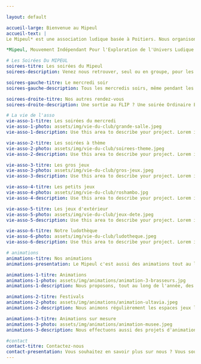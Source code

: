 ```yaml
---

layout: default

accueil-large: Bienvenue au Mipeul
accueil-text: |
Le Mipeul* est une association ludique basée à Poitiers. Nous organisons des soirées jeu de société, mais aussi des animations autour du jeu de société. 

*Mipeul, Mouvement Indépendant Pour l'Exploration de l'Univers Ludique

# Les Soirées Du MIPEUL
soirees-titre: Les soirées du Mipeul
soirees-description: Venez nous retrouver, seul ou en groupe, pour les soirées du Mipeul ! Aucune adhésion n'est obligatoire pour venir jour au Mipeul

soirees-gauche-titre: Le mercredi soir
soirees-gauche-description: Tous les mercredis soirs, même pendant les vacances, retrouvez-nous au Centre d'animation des Couronneries [37 Rue Pierre de Coubertin à Poitiers](https://maps.app.goo.gl/i7Wi1qTQFtNcBz9F7) à partir de 18h30.

soirees-droite-titre: Nos autres rendez-vous
soirees-droite-description: Une sortie au FLIP ? Une soirée Ordinaire Extra (plusieurs soirées spéciales par an) ? une soirée jeux dans une yourte ? une soirée gros jeu ? Pour ne rien rater, suivez-nous sur [Facebook](https://www.facebook.com/MIPEUL).

# La vie de l'asso
vie-asso-1-titre: Les soirées du mercredi
vie-asso-1-photo: assets/img/vie-du-club/grande-salle.jpeg
vie-asso-1-description: Use this area to describe your project. Lorem ipsum dolor sit amet, consectetur adipisicing elit. Est blanditiis dolorem culpa incidunt minus dignissimos deserunt repellat aperiam quasi sunt officia expedita beatae cupiditate, maiores repudiandae, nostrum, reiciendis facere nemo!

vie-asso-2-titre: Les soirées à thème
vie-asso-2-photo: assets/img/vie-du-club/soirees-theme.jpeg
vie-asso-2-description: Use this area to describe your project. Lorem ipsum dolor sit amet, consectetur adipisicing elit. Est blanditiis dolorem culpa incidunt minus dignissimos deserunt repellat aperiam quasi sunt officia expedita beatae cupiditate, maiores repudiandae, nostrum, reiciendis facere nemo!

vie-asso-3-titre: Les gros jeux
vie-asso-3-photo: assets/img/vie-du-club/gros-jeux.jpeg
vie-asso-3-description: Use this area to describe your project. Lorem ipsum dolor sit amet, consectetur adipisicing elit. Est blanditiis dolorem culpa incidunt minus dignissimos deserunt repellat aperiam quasi sunt officia expedita beatae cupiditate, maiores repudiandae, nostrum, reiciendis facere nemo!

vie-asso-4-titre: Les petits jeux
vie-asso-4-photo: assets/img/vie-du-club/roshambo.jpg
vie-asso-4-description: Use this area to describe your project. Lorem ipsum dolor sit amet, consectetur adipisicing elit. Est blanditiis dolorem culpa incidunt minus dignissimos deserunt repellat aperiam quasi sunt officia expedita beatae cupiditate, maiores repudiandae, nostrum, reiciendis facere nemo!

vie-asso-5-titre: Les jeux d'extérieur
vie-asso-5-photo: assets/img/vie-du-club/jeux-dete.jpeg
vie-asso-5-description: Use this area to describe your project. Lorem ipsum dolor sit amet, consectetur adipisicing elit. Est blanditiis dolorem culpa incidunt minus dignissimos deserunt repellat aperiam quasi sunt officia expedita beatae cupiditate, maiores repudiandae, nostrum, reiciendis facere nemo!

vie-asso-6-titre: Notre ludothèque
vie-asso-6-photo: assets/img/vie-du-club/ludotheque.jpeg
vie-asso-6-description: Use this area to describe your project. Lorem ipsum dolor sit amet, consectetur adipisicing elit. Est blanditiis dolorem culpa incidunt minus dignissimos deserunt repellat aperiam quasi sunt officia expedita beatae cupiditate, maiores repudiandae, nostrum, reiciendis facere nemo!

# animations
animations-titre: Nos animations
animations-presentation: Le Mipeul c'est aussi des animations tout au long de l'année. Nous participons à plusieurs événements pour partager notre passion du jeu de société. Pour en savoir plus ou pour nous demander un devis, [contactez-nous](#contact).

animations-1-titre: Animations
animations-1-photo: assets/img/animations/animation-3-brasseurs.jpg
animations-1-description: Nous proposons, tout au long de l'année, des animations pour plusieurs lieux et événements.

animations-2-titre: Festivals
animations-2-photo: assets/img/animations/animation-ultavia.jpeg
animations-2-description: Nous animons régulièrement les espaces jeux libres dans les festivals (FJP, Ultavia, le FLOP, ...).

animations-3-titre: Animations sur mesure
animations-3-photo: assets/img/animations/animation-musee.jpeg
animations-3-description: Nous effectuons aussi des projets d'animations spéciales, sur mesure, pour des projets ambitieux.

#contact
contact-titre: Contactez-nous
contact-presentation: Vous souhaitez en savoir plus sur nous ? Vous souhaitez nous rejoindre ? Vous voulez nous dire que vous nous aimez ? Vous souhaitez organiser une animation ? N'hésitez pas à nous contacter !
---
```



